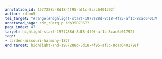 ```yaml
---
annotation_id: 1977288d-8d18-4f95-af1c-8cac6401792f
author: rdunn5
tei_target: "#range(#highlight-start-1977288d-8d18-4f95-af1c-8cac6401792f, #highlight-end-1977288d-8d18-4f95-af1c-8cac6401792f)"
annotated_page: rdx_r8srq.p.idp35070672
page_index: 47
target: highlight-start-1977288d-8d18-4f95-af1c-8cac6401792f
tags:
- carden-missouri-harmony-1827
end_target: highlight-end-1977288d-8d18-4f95-af1c-8cac6401792f

---
```

